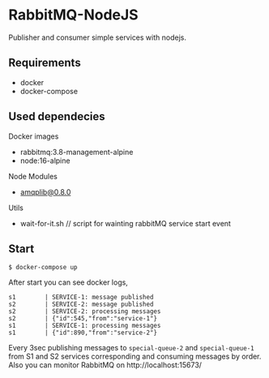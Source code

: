 # RabbitMQ-NodeJS

Publisher and consumer simple services with nodejs.

## Requirements
- docker
- docker-compose

## Used dependecies
Docker images
- rabbitmq:3.8-management-alpine
- node:16-alpine

Node Modules
- amqplib@0.8.0

Utils
- wait-for-it.sh // script for wainting rabbitMQ service start event

## Start
```
$ docker-compose up
```

After start you can see docker logs,
```
s1        | SERVICE-1: message published
s2        | SERVICE-2: message published
s2        | SERVICE-2: processing messages
s2        | {"id":545,"from":"service-1"}
s1        | SERVICE-1: processing messages
s1        | {"id":890,"from":"service-2"}
```
Every 3sec publishing messages to `special-queue-2` and `special-queue-1` 
from S1 and S2 services corresponding and consuming messages by order.
Also you can monitor RabbitMQ on http://localhost:15673/